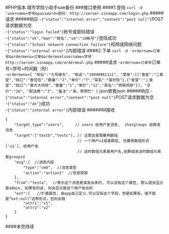 #PHP版本 城市学院小助手sae备份
###接口使用
####1.登陆
`curl -d 'username=学号&password=密码' http://server.sinaapp.com/login.php`
#####请求
#####响应
-`{"status":"internal error","content":"post null"}`POST请求数据为空  
-`{"status":"login failed"}`帐号或密码错误  
-`{"status":"ok","man":"姓名","im":"im帐号"}`登陆成功  
-`{"status":"School network connection failure"}`校网或网络问题  
-`{"status":"internal error"}`内部错误
####2.下单
`curl -d 'ordernum=订单号&ordermenu=订单&ordermealusername=学号' http://server.sinaapp.com/ordermeal.php`
#####请求
-`ordernum=订单号`订单号=学号+时间戳（秒）  
-`ordermenu={
"地址":"七号楼东",
"电话":"18940961111",
"菜单":[{"食堂":"二食堂","挡口":"香包包","数量":"2","单价":"7","菜名":"蛋炒饭"},{"食堂":"二食堂","挡口":"豪大大鸡排","数量":"1","单价":"12","菜名":"铁板鸡排"}],
"总价":"26",
"配送费":"3",
"备注":"亲，帮帮忙"
}` json嵌套json
#####响应
-`{"status":"internal error","content":"post null"}`POST请求数据为空  
-`{"status":"ok"}`成功  
-`{"status":"internal error"}`内部错误
#####IM接收
```
{  
	"target_type":"users",     // users 给用户发消息,  chatgroups 给群发消息  
	"target":["testb","testc"], // 注意这里需要用数组  
                                // 一个用户u1或者群组, 也要用数组形式 ['u1'], 给用户发  
                                // 送时数组元素是用户名,给群组发送时数组元素是groupid  
	"msg":{  //消息内容  
		"type":"cmd",  //消息类型  
		"action":"action1"  //信息获取  
	},  
	"from":"testa",  //表示这个消息是谁发出来的, 可以没有这个属性, 那么就会显示是admin, 如果有的话, 则会显示是这个用户发出的  
	"ext":{   //扩展属性, 由app自己定义.可以没有这个字段，但是如果有，值不能是“ext:null“这种形式，否则出错  
		"attr1":"v1",  
		"attr2":"v2"  
	}  
}
```
####未完待续